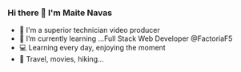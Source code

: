 ### Hi there 👋 I'm Maite Navas

- 🏫 I'm a superior technician video producer
- 🌱 I’m currently learning ...Full Stack Web Developer @FactoriaF5
- 💻 Learning every day, enjoying the moment
- 💞 Travel, movies, hiking...

